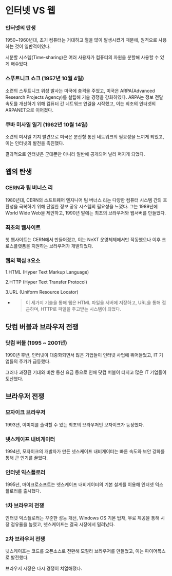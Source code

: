 # 인터넷 VS 웹

### **인터넷의 탄생**

1950~1960년대, 초기 컴퓨터는 거대하고 열을 많이 발생시켰기 때문에, 원격으로 사용하는 것이 일반적이였다.

시분할 시스템(Time-sharing)은 여러 사용자가 컴퓨터의 자원을 분할해 사용할 수 있게 해주었다.

### **스푸트니크 쇼크 (1957년 10월 4일)**

소련의 스푸트니크 위성 발사는 미국에 충격을 주었고, 미국은 ARPA(Advanced Research Projects Agency)를 설립해 기술 경쟁을 강화하였다. ARPA는 정보 전달 속도를 개선하기 위해 컴퓨터 간 네트워크 연결을 시작했고, 이는 최초의 인터넷의 ARPANET으로 이어졌다.

### **쿠바 미사일 일기 (1962년 10월 14일)**

소련의 미사일 기지 발견으로 미국은 분산형 통신 네트워크의 필요성을 느끼게 되었고, 이는 인터넷의 발전을 촉진했다.

결과적으로 인터넷은 군대뿐만 아니라 일반에 공개되어 널리 퍼지게 되었다.

## 웹의 탄생

### **CERN과 팀 버너스 리**

1980년대, CERN의 소프트웨어 엔지니어 팀 버너스 리는 다양한 컴퓨터 시스템 간의 호환성을 극복하기 위해 단일한 정보 공유 시스템의 필요성을 느꼈다. 그는 1989년에 World Wide Web을 제안하고, 1990년 말에는 최초의 브라우저와 웹서버를 만들었다.

### **최초의 웹사이트**

첫 웹사이트는 CERN에서 만들어졌고, 이는 NeXT 운영체제에서만 작동했으나 이후 크로스플랫폼을 지원하는 브라우저가 개발되었다.

### **웹의 핵심 3요소**

1.HTML (Hyper Text Markup Language)

2.HTTP (Hyper Text Transfer Protocol)

3.URL (Uniform Resource Locator)

- > 이 세가지 기술을 통해 웹은 HTML 파일을 서버에 저장하고, URL을 통해 접근하며, HTTP로 파일을 주고받는 시스템이 되었다.

## 닷컴 버블과 브라우저 전쟁

### **닷컴 버블 (1995 ~ 2001년)**

1990년 후반, 인터넷이 대중화되면서 많은 기업들이 인터넷 사업에 뛰어들었고, IT 기업들의 주가가 급등했다.

그러나 과장된 기대와 비싼 통신 요금 등으로 인해 닷컴 버블이 터지고 많은 IT 기업들이 도산했다.

## 브라우저 전쟁

### **모자이크 브라우저**

1993년, 이미지를 출력할 수 있는 최초의 브라우저인 모자이크가 등장했다.

### **넷스케이프 내비게이터**

1994년, 모자이크의 개발자가 만든 넷스케이프 내비게이터는 빠른 속도와 보안 강화를 통해 큰 인기를 끌었다.

### **인터넷 익스플로러**

1995년, 마이크로소프트는 넷스케이프 내비게이터의 기본 설계를 이용해 인터넷 익스플로러를 출시했다.

### **1차 브라우저 전쟁**

인터넷 익스플로러는 꾸준한 성능 개선, Windows OS 기본 탑재, 무료 제공을 통해 시장 점유율을 높였고, 넷스케이프는 결국 시장에서 밀려났다.

### **2차 브라우저 전쟁**

넷스케이프는 코드를 오픈소스로 전환해 모질라 브라우저를 만들었고, 이는 파이어폭스로 발전했다.

브라우저 시장은 다시 경쟁이 치열해졌다.